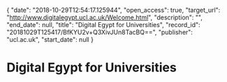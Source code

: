 {
  "date": "2018-10-29T12:54:17.125944", 
  "open_access": true, 
  "target_url": "http://www.digitalegypt.ucl.ac.uk/Welcome.html", 
  "description": "", 
  "end_date": null, 
  "title": "Digital Egypt for Universities", 
  "record_id": "20181029T125417/BfKYU2v+Q3XivJUn8TacBQ==", 
  "publisher": "ucl.ac.uk", 
  "start_date": null
}

# Digital Egypt for Universities

